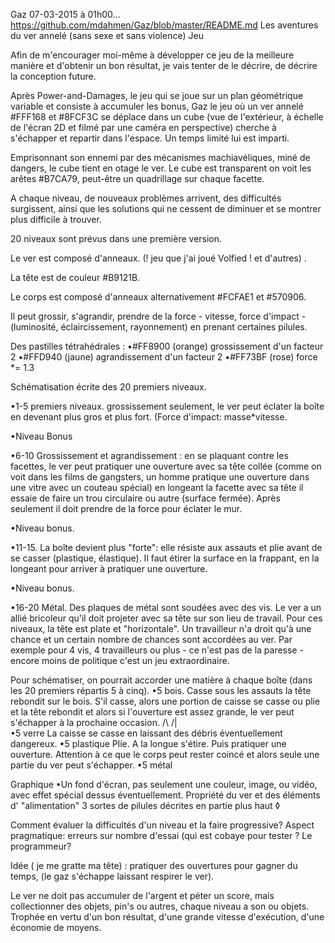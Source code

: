 Gaz 07-03-2015 à 01h00... https://github.com/mdahmen/Gaz/blob/master/README.md
 Les aventures du ver annelé (sans sexe et sans violence) Jeu

Afin de m'encourager moi-même à développer ce jeu de la meilleure manière et d'obtenir un bon résultat, je vais tenter de le décrire, de décrire la conception future.

Après Power-and-Damages, le jeu qui se joue sur un plan géométrique variable et consiste à accumuler les bonus, Gaz le jeu où un ver annelé #FFF168 et #8FCF3C se déplace dans un cube (vue de l'extérieur, à échelle de l'écran 2D et filmé par une caméra en perspective) cherche à s'échapper et repartir dans l'espace. Un temps limité lui est imparti.

Emprisonnant son ennemi par des mécanismes machiavéliques, miné de dangers, le cube tient en otage le ver. Le cube est transparent on voit les arêtes #B7CA79, peut-être un quadrillage sur chaque facette.

A chaque niveau, de nouveaux problèmes arrivent, des difficultés surgissent, ainsi que les solutions qui ne cessent de diminuer et se montrer plus difficile à trouver.

20 niveaux sont prévus dans une première version.

Le ver est composé d'anneaux. (! jeu que j'ai joué Volfied ! et d'autres) .

La tête est de couleur #B9121B.

Le corps est composé d'anneaux alternativement #FCFAE1 et #570906.

Il peut grossir, s'agrandir, prendre de la force - vitesse, force d'impact - (luminosité, éclaircissement, rayonnement) en prenant certaines pilules.

Des pastilles tétrahédrales :
•#FF8900 (orange) grossissement d'un facteur 2
•#FFD940 (jaune) agrandissement d'un facteur 2
•#FF73BF (rose) force *= 1.3

Schématisation écrite des 20 premiers niveaux.

•1-5 premiers niveaux. grossissement seulement, le ver peut éclater la boîte en devenant plus gros et plus fort. (Force d'impact: masse*vitesse.

•Niveau Bonus

•6-10 Grossissement et agrandissement : en se plaquant contre les facettes, le ver peut pratiquer une ouverture avec sa tête collée (comme on voit dans les films de gangsters, un homme pratique une ouverture dans une vitre avec un couteau spécial) en longeant la facette avec sa tête il essaie de faire un trou circulaire ou autre (surface fermée). Après seulement il doit prendre de la force pour éclater le mur.

•Niveau bonus.

•11-15. La boîte devient plus "forte": elle résiste aux assauts et plie avant de se casser (plastique, élastique). Il faut étirer la surface en la frappant, en la longeant pour arriver à pratiquer une ouverture.

•Niveau bonus.

•16-20 Métal. Des plaques de métal sont soudées avec des vis. Le ver a un allié bricoleur qu'il doit projeter avec sa tête sur son lieu de travail. Pour ces niveaux, la tête est plate et "horizontale". Un travailleur n'a droit qu'à une chance et un certain nombre de chances sont accordées au ver. Par exemple pour 4 vis, 4 travailleurs ou plus - ce n'est pas de la paresse - encore moins de politique c'est un jeu extraordinaire.

Pour schématiser, on pourrait accorder une matière à chaque boîte (dans les 20 premiers répartis 5 à cinq).
•5 bois. Casse sous les assauts la tête rebondit sur le bois. S'il casse, alors une portion de caisse se casse ou plie et la tête rebondit et alors si l'ouverture est assez grande, le ver peut s'échapper à la prochaine occasion. /\ /|\
•5 verre La caisse se casse en laissant des débris éventuellement dangereux.
•5 plastique Plie. A la longue s'étire. Puis pratiquer une ouverture. Attention à ce que le corps peut rester coincé et alors seule une partie du ver peut s'échapper.
•5 métal

Graphique
•Un fond d'écran, pas seulement une couleur, image, ou vidéo, avec effet spécial dessus éventuellement. Propriété du ver et des éléments d' "alimentation" 3 sortes de pilules décrites en partie plus haut ◊

Comment évaluer la difficultés d'un niveau et la faire progressive? Aspect pragmatique: erreurs sur nombre d'essai (qui est cobaye pour tester ? Le programmeur?

Idée ( je me gratte ma tête) : pratiquer des ouvertures pour gagner du temps, (le gaz s'échappe laissant respirer le ver).

Le ver ne doit pas accumuler de l'argent et péter un score, mais collectionner des objets, pin's ou autres, chaque niveau a son ou objets. Trophée en vertu d'un bon résultat, d'une grande vitesse d'exécution, d'une économie de moyens.
